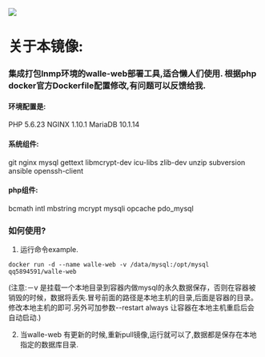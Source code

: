 [![](https://images.microbadger.com/badges/image/qq58945591/walle-web.svg)](http://microbadger.com/images/qq58945591/walle-web "Get your own image badge on microbadger.com")

# 关于本镜像:

### 集成打包lnmp环境的walle-web部署工具,适合懒人们使用. 根据php docker官方Dockerfile配置修改,有问题可以反馈给我.

#### 环境配置是:
PHP 5.6.23
NGINX 1.10.1
MariaDB 10.1.14

#### 系统组件:
git nginx mysql gettext libmcrypt-dev icu-libs zlib-dev unzip subversion ansible openssh-client

#### php组件:
bcmath intl mbstring mcrypt mysqli opcache pdo_mysql


### 如何使用?
1. 运行命令example.

```
docker run -d --name walle-web -v /data/mysql:/opt/mysql qq5894591/walle-web

```
(注意:－v 是挂载一个本地目录到容器内做mysql的永久数据保存，否则在容器被销毁的时候，数据将丢失.冒号前面的路径是本地主机的目录,后面是容器的目录。修改本地主机的即可.另外可加参数--restart always 让容器在本地主机重启后会自动启动.)

2. 当walle-web 有更新的时候,重新pull镜像,运行就可以了,数据都是保存在本地指定的数据库目录.
